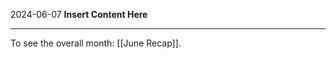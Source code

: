 2024-06-07
__Insert Content Here__
_______________________
To see the overall month: [[June Recap]].